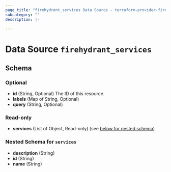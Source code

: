 ```yaml
---
page_title: "firehydrant_services Data Source - terraform-provider-firehydrant"
subcategory: ""
description: |-
  
---
```


# Data Source `firehydrant_services`





## Schema

### Optional

- **id** (String, Optional) The ID of this resource.
- **labels** (Map of String, Optional)
- **query** (String, Optional)

### Read-only

- **services** (List of Object, Read-only) (see [below for nested schema](#nestedatt--services))

<a id="nestedatt--services"></a>
### Nested Schema for `services`

- **description** (String)
- **id** (String)
- **name** (String)


